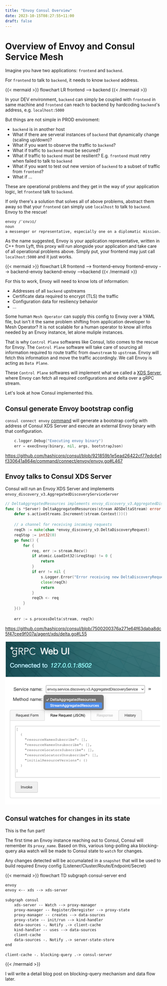 ```yaml
---
title: "Envoy Consul Overview"
date: 2023-10-15T08:27:55+11:00
draft: false
---
```


# Overview of Envoy and Consul Service Mesh

Imagine you have two applications: `frontend` and `backend`. 

For `frontend` to talk to `backend`, it needs to know `backend` address.

{{< mermaid >}}
flowchart LR
    frontend --> backend
{{< /mermaid >}}

In your DEV environment, `backend` can simply be coupled with `frontend` in same machine and `frontend` can reach to backend by hardcoding `backend`'s address, e.g. `localhost:5000`

But things are not simple in PROD enviroment:

- `backend` is in another host
- What if there are serveral instances of `backend` that dynamically change (scaling up/down)? 
- What if you want to observe the traffic to `backend`? 
- What if traffic to `backend` must be secured?
- What if traffic to `backend` must be resilient? E.g. `frontend` must retry when failed to talk to `backend`
- What if you want to test out new version of `backend` to a subset of traffic from `frontend`?
- What if ...

These are operational problems and they get in the way of your application logic, let `frontend` talk to `backend`.

If only there's a solution that solves all of above problems, abstract them away so that your `frontend` can simply use `localhost` to talk to `backend`. Envoy to the rescue!

```
envoy /ˈɛnvɔɪ/
noun
a messenger or representative, especially one on a diplomatic mission.
```

As the name suggested, Envoy is your application representative, written in C++ from Lyft, this proxy will run alongside your application and take care of all operational problems above. Simply put, your frontend may just call `localhost:5000` and it just works.

{{< mermaid >}}
flowchart LR
    frontend --> frontend-envoy
    frontend-envoy --> backend-envoy
    backend-envoy -->backend
{{< /mermaid >}}

For this to work, Envoy will need to know lots of information:

- Addresses of all `backend` upstreams
- Certificate data required to encrypt (TLS) the traffic
- Configuration data for resiliency behavior
- ...

Some human `Mesh Operator` can supply this config to Envoy over a YAML file, but isn't it the same problem shifting from application developer to Mesh Operator? It is not scalable for a human operator to know all infos needed by an Envoy instance, let alone muliple instances.

That is why `Control Plane` softwares like Consul, Istio comes to the rescue for Envoy. The `Control Plane` software will take care of sourcing all information required to route traffic from `downstream` to `upstream`. Envoy will fetch this information and move the traffic accordingly. We call Envoy is acting as `Data Plane`.

These `Control Plane` softwares will implement what we called a [XDS Server](https://www.envoyproxy.io/docs/envoy/latest/api-docs/xds_protocol), where Envoy can fetch all required configurations and delta over a gRPC stream.

Let's look at how Consul implemented this.

## Consul generate Envoy bootstrap config

`consul connect envoy` [command](https://developer.hashicorp.com/consul/commands/connect/envoy) will generate a bootstrap config with address of Consul XDS Server and execute an external Envoy binary with that configuration.

```go
	c.logger.Debug("Executing envoy binary")
	err = execEnvoy(binary, nil, args, bootstrapJson)
```
https://github.com/hashicorp/consul/blob/921859b1e5ead26422cf77edc6e1f330641a864e/command/connect/envoy/envoy.go#L467

## Envoy talks to Consul XDS Server

Consul will run an Envoy XDS Server and implements `envoy_discovery_v3.AggregatedDiscoveryServiceServer`

```go
// DeltaAggregatedResources implements envoy_discovery_v3.AggregatedDiscoveryServiceServer
func (s *Server) DeltaAggregatedResources(stream ADSDeltaStream) error {
	defer s.activeStreams.Increment(stream.Context())()

	// a channel for receiving incoming requests
	reqCh := make(chan *envoy_discovery_v3.DeltaDiscoveryRequest)
	reqStop := int32(0)
	go func() {
		for {
			req, err := stream.Recv()
			if atomic.LoadInt32(&reqStop) != 0 {
				return
			}
			if err != nil {
				s.Logger.Error("Error receiving new DeltaDiscoveryRequest; closing request channel", "error", err)
				close(reqCh)
				return
			}
			reqCh <- req
		}
	}()

	err := s.processDelta(stream, reqCh)
```

https://github.com/hashicorp/consul/blob/7500200376a271e64f63daba8dc5f47cee9f007a/agent/xds/delta.go#L55

![grpc_ui](images/grpc_ui.png)

## Consul watches for changes in its state

This is the fun part!

The first time an Envoy instance reaching out to Consul, Consul will remember its `proxy_name`. Based on this, various long-polling aka blocking-query aka watch will be made to Consul state to `watch` for changes.

Any changes detected will be accumalated in a `snapshot` that will be used to build required Envoy config (Listener/Cluster/Route/Endpoint/Secret)

{{< mermaid >}}
flowchart TD
    subgraph consul-server
    end

    envoy
    envoy <-- xds --> xds-server

    subgraph consul
        xds-server -- Watch --> proxy-manager
        proxy-manager -- Register/Deregister --> proxy-state
        proxy-manager -- creates --> data-sources
        proxy-state -- init/run --> kind-handler
        data-sources -. Notify .-> client-cache
        kind-handler -- uses --> data-sources
        client-cache
        data-sources -. Notify .-> server-state-store
    end

    client-cache -. blocking-query .-> consul-server
{{< /mermaid >}}

I will write a detail blog post on blocking-query mechanism and data flow later.


